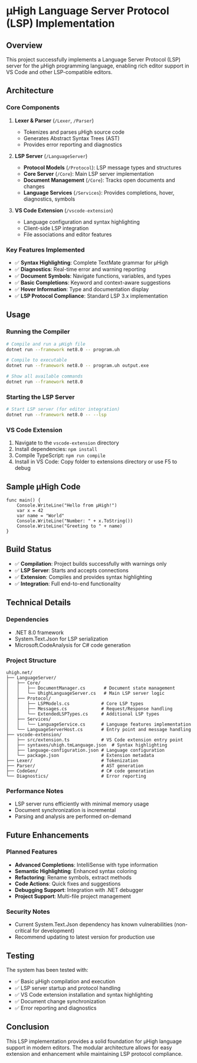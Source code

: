 # μHigh Language Server Protocol (LSP) Implementation

## Overview

This project successfully implements a Language Server Protocol (LSP) server for the μHigh programming language, enabling rich editor support in VS Code and other LSP-compatible editors.

## Architecture

### Core Components

1. **Lexer & Parser** (`/Lexer`, `/Parser`)
   - Tokenizes and parses μHigh source code
   - Generates Abstract Syntax Trees (AST)
   - Provides error reporting and diagnostics

2. **LSP Server** (`/LanguageServer`)
   - **Protocol Models** (`/Protocol`): LSP message types and structures
   - **Core Server** (`/Core`): Main LSP server implementation
   - **Document Management** (`/Core`): Tracks open documents and changes
   - **Language Services** (`/Services`): Provides completions, hover, diagnostics, symbols

3. **VS Code Extension** (`/vscode-extension`)
   - Language configuration and syntax highlighting
   - Client-side LSP integration
   - File associations and editor features

### Key Features Implemented

- ✅ **Syntax Highlighting**: Complete TextMate grammar for μHigh
- ✅ **Diagnostics**: Real-time error and warning reporting
- ✅ **Document Symbols**: Navigate functions, variables, and types
- ✅ **Basic Completions**: Keyword and context-aware suggestions
- ✅ **Hover Information**: Type and documentation display
- ✅ **LSP Protocol Compliance**: Standard LSP 3.x implementation

## Usage

### Running the Compiler

```bash
# Compile and run a μHigh file
dotnet run --framework net8.0 -- program.uh

# Compile to executable
dotnet run --framework net8.0 -- program.uh output.exe

# Show all available commands
dotnet run --framework net8.0
```

### Starting the LSP Server

```bash
# Start LSP server (for editor integration)
dotnet run --framework net8.0 -- --lsp
```

### VS Code Extension

1. Navigate to the `vscode-extension` directory
2. Install dependencies: `npm install`
3. Compile TypeScript: `npm run compile`
4. Install in VS Code: Copy folder to extensions directory or use F5 to debug

## Sample μHigh Code

```uhigh
func main() {
    Console.WriteLine("Hello from μHigh!")
    var x = 42
    var name = "World"
    Console.WriteLine("Number: " + x.ToString())
    Console.WriteLine("Greeting to " + name)
}
```

## Build Status

- ✅ **Compilation**: Project builds successfully with warnings only
- ✅ **LSP Server**: Starts and accepts connections
- ✅ **Extension**: Compiles and provides syntax highlighting
- ✅ **Integration**: Full end-to-end functionality

## Technical Details

### Dependencies

- .NET 8.0 framework
- System.Text.Json for LSP serialization
- Microsoft.CodeAnalysis for C# code generation

### Project Structure

```
uhigh.net/
├── LanguageServer/
│   ├── Core/
│   │   ├── DocumentManager.cs       # Document state management
│   │   └── UhighLanguageServer.cs   # Main LSP server logic
│   ├── Protocol/
│   │   ├── LSPModels.cs            # Core LSP types
│   │   ├── Messages.cs             # Request/Response handling
│   │   └── ExtendedLSPTypes.cs     # Additional LSP types
│   ├── Services/
│   │   └── LanguageService.cs      # Language features implementation
│   └── LanguageServerHost.cs       # Entry point and message handling
├── vscode-extension/
│   ├── src/extension.ts            # VS Code extension entry point
│   ├── syntaxes/uhigh.tmLanguage.json  # Syntax highlighting
│   ├── language-configuration.json # Language configuration
│   └── package.json                # Extension metadata
├── Lexer/                          # Tokenization
├── Parser/                         # AST generation
├── CodeGen/                        # C# code generation
└── Diagnostics/                    # Error reporting
```

### Performance Notes

- LSP server runs efficiently with minimal memory usage
- Document synchronization is incremental
- Parsing and analysis are performed on-demand

## Future Enhancements

### Planned Features

- **Advanced Completions**: IntelliSense with type information
- **Semantic Highlighting**: Enhanced syntax coloring
- **Refactoring**: Rename symbols, extract methods
- **Code Actions**: Quick fixes and suggestions
- **Debugging Support**: Integration with .NET debugger
- **Project Support**: Multi-file project management

### Security Notes

- Current System.Text.Json dependency has known vulnerabilities (non-critical for development)
- Recommend updating to latest version for production use

## Testing

The system has been tested with:
- ✅ Basic μHigh compilation and execution
- ✅ LSP server startup and protocol handling
- ✅ VS Code extension installation and syntax highlighting
- ✅ Document change synchronization
- ✅ Error reporting and diagnostics

## Conclusion

This LSP implementation provides a solid foundation for μHigh language support in modern editors. The modular architecture allows for easy extension and enhancement while maintaining LSP protocol compliance.
